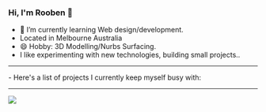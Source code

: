 ### Hi, I'm Rooben 👋
- 🌱 I’m currently learning Web design/development.
- Located in Melbourne Australia
- 😄 Hobby: 3D Modelling/Nurbs Surfacing.
- I like experimenting with new technologies, building small projects..
<hr>
- Here's a list of projects I currently keep myself busy with:


<hr>

<img src= "https://github-readme-stats.vercel.app/api?username=rooben-s&show_icons=true&theme=nord">


